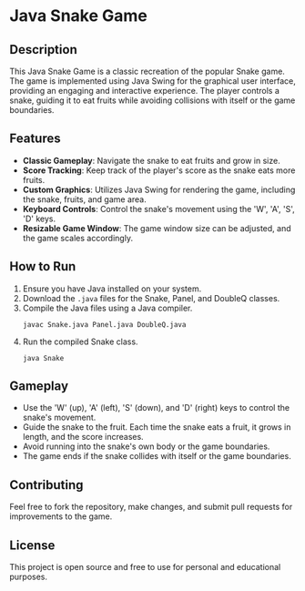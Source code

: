 
# Java Snake Game

## Description
This Java Snake Game is a classic recreation of the popular Snake game. The game is implemented using Java Swing for the graphical user interface, providing an engaging and interactive experience. The player controls a snake, guiding it to eat fruits while avoiding collisions with itself or the game boundaries.

## Features
- **Classic Gameplay**: Navigate the snake to eat fruits and grow in size.
- **Score Tracking**: Keep track of the player's score as the snake eats more fruits.
- **Custom Graphics**: Utilizes Java Swing for rendering the game, including the snake, fruits, and game area.
- **Keyboard Controls**: Control the snake's movement using the 'W', 'A', 'S', 'D' keys.
- **Resizable Game Window**: The game window size can be adjusted, and the game scales accordingly.

## How to Run
1. Ensure you have Java installed on your system.
2. Download the `.java` files for the Snake, Panel, and DoubleQ classes.
3. Compile the Java files using a Java compiler.
   ```
   javac Snake.java Panel.java DoubleQ.java
   ```
4. Run the compiled Snake class.
   ```
   java Snake
   ```

## Gameplay
- Use the 'W' (up), 'A' (left), 'S' (down), and 'D' (right) keys to control the snake's movement.
- Guide the snake to the fruit. Each time the snake eats a fruit, it grows in length, and the score increases.
- Avoid running into the snake's own body or the game boundaries.
- The game ends if the snake collides with itself or the game boundaries.

## Contributing
Feel free to fork the repository, make changes, and submit pull requests for improvements to the game.

## License
This project is open source and free to use for personal and educational purposes.
